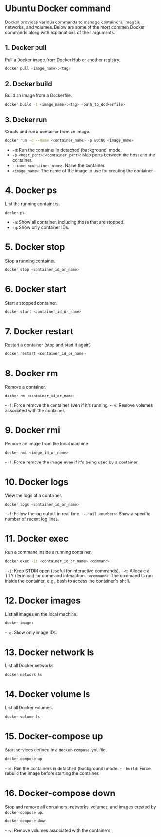 # Ubuntu Docker command
Docker provides various commands to manage containers, images, networks, and volumes. Below are some of the most common Docker commands along with explanations of their arguments.

## 1. Docker pull
Pull a Docker image from Docker Hub or another registry.

```bash
docker pull <image_name>:<tag>
```

## 2. Docker build
Build an image from a Dockerfile.
```bash
docker build -t <image_name>:<tag> <path_to_dockerfile>
```

## 3. Docker run
Create and run a container from an image.
```bash
docker run -d --name <container_name> -p 80:80 <image_name>
```
- `-d`: Run the container in detached (background) mode.
- `-p <host_port>:<container_port>`: Map ports between the host and the container.
- `--name <container_name>`: Name the container.
- `<image_name>`: The name of the image to use for creating the container

# 4. Docker ps
List the running containers.
```bash
docker ps
```
- `-a`: Show all container, including those that are stopped.
- `-q`: Show only container IDs.

# 5. Docker stop
Stop a running container.
```bash
docker stop <container_id_or_name>
```

# 6. Docker start
Start a stopped container.
```bash
docker start <container_id_or_name>
```

# 7. Docker restart
Restart a container (stop and start it again)
```bash
docker restart <container_id_or_name>
```

# 8. Docker rm
Remove a container.
```bash
docker rm <container_id_or_name>
```
-`-f`: Force remove the container even if it's running.
-`-v`: Remove volumes associated with the container.

# 9. Docker rmi
Remove an image from the local machine.
```bash
docker rmi <image_id_or_name>
```
-`-f`: Force remove the image even if it's being used by a container.

# 10. Docker logs
View the logs of a container.
```bash
docker logs <container_id_or_name>
```
-`-f`: Follow the log output in real time.
-`--tail <number>`: Show a  specific number of recent log lines.

# 11. Docker exec
Run a command inside a running container.
```bash
docker exec -it <container_id_or_name> <command>
```
-`-i`: Keep STDIN open (useful for interactive commands).
-`-t`: Allocate a TTY (terminal) for command interaction.
-`<command>`: The command to run inside the container, e.g., bash to access the container's shell.

# 12. Docker images
List all images on the local machine.
```bash
docker images
```
-`-q`: Show only image IDs.

# 13. Docker network ls
List all Docker networks.
```bash
docker network ls
```

# 14. Docker volume ls
List all Docker volumes.
```bash
docker volume ls
```

# 15. Docker-compose up
Start services defined in a `docker-compose.yml` file.
```bash
docker-compose up
```
-`-d`: Run the containers in detached (background) mode.
-`--build`: Force rebuild the image before starting the container.

# 16. Docker-compose down
Stop and remove all containers, networks, volumes, and images created by `docker-compose up`.
```bash
docker-compose down
```
-`-v`: Remove volumes associated with the containers.
